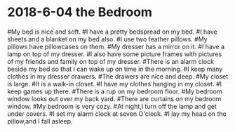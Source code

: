 # 2018-6-04  the Bedroom
#My bed is nice and soft.
#I have a pretty bedspread on my bed.
#I have sheets and a blanket on my bed also.
#I use two feather pillows.
#My pillows have pillowcases on them.
#My dresser has a mirror on it.
#I have a lamp on top of my dresser.
#I also have some picture frames with pictures of my friends and family on top of my dresser.
#There is an alarm clock beside my bed so that I can wake up on time in the morning.
#I keep many clothes in my dresser drawers.
#The drawers are nice and deep.
#My closet is large.
#It is a walk-in closet.
#I have my clothes hanging in my closet.
#I keep games up there.
#There is a rup on my bedroom floor.
#My bedroom window looks out over my back yard.
#There are curtains on my bedroom window.
#My bedroom is very cozy.
#At night,I turn off the lamp and get under covers.
#I set my alarm clock at seven O'clock.
#I lay my head on the pillow,and I fall asleep.




